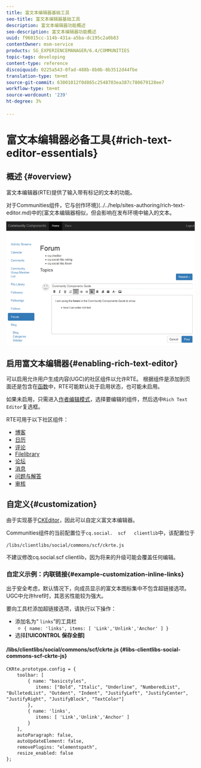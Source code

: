 ```yaml
---
title: 富文本编辑器基础工具
seo-title: 富文本编辑器基础工具
description: 富文本编辑器功能概述
seo-description: 富文本编辑器功能概述
uuid: f96015cc-114b-431a-a5ba-dc195c2a0b83
contentOwner: msm-service
products: SG_EXPERIENCEMANAGER/6.4/COMMUNITIES
topic-tags: developing
content-type: reference
discoiquuid: 0225a543-0fad-488b-8b0b-8b3512d44fbe
translation-type: tm+mt
source-git-commit: 63001012f0d865c2548703ea387c780679128ee7
workflow-type: tm+mt
source-wordcount: '239'
ht-degree: 3%

---
```



# 富文本编辑器必备工具{#rich-text-editor-essentials}

## 概述 {#overview}

富文本编辑器(RTE)提供了输入带有标记的文本的功能。

对于Communities组件，它与创作环境](../../help/sites-authoring/rich-text-editor.md)中的[富文本编辑器相似，但会影响在发布环境中输入的文本。

![chlimage_1-410](assets/chlimage_1-410.png)

## 启用富文本编辑器{#enabling-rich-text-editor}

可以启用允许用户生成内容(UGC)的社区组件以允许RTE。 根据组件是添加到页面还是包含在[函数](functions.md)中，RTE可能默认处于启用状态，也可能未启用。

如果未启用，只需进入[作者编辑模式](sites-console.md#authoring-site-content)，选择要编辑的组件，然后选中`Rich Text Editor`复选框。

RTE可用于以下社区组件：

* [博客](blog-feature.md)
* [日历](calendar.md)
* [评论](comments.md)
* [Filelibrary](file-library.md)
* [论坛](forum.md)
* [消息](configure-messaging.md)
* [问题与解答](working-with-qna.md)
* [审核](reviews.md)

## 自定义{#customization}

由于实现基于[CKEditor](https://www.ckeditor.com/)，因此可以自定义富文本编辑器。

Communities组件的当前配置位于`cq.social.  scf   clientlib`中，该配置位于

`/libs/clientlibs/social/commons/scf/ckrte.js`

不建议修改cq.social.scf clientlib，因为将来的升级可能会覆盖任何编辑。

### 自定义示例：内联链接{#example-customization-inline-links}

出于安全考虑，默认情况下，向成员显示的富文本图标集中不包含超链接选项。 UGC中允许href时，其恶劣性能较为强大。

要向工具栏添加超链接选项，请执行以下操作：

* 添加名为“ `links`”的工具栏
   * `{ name: 'links', items: [ 'Link','Unlink','Anchor' ] }`
* 选择&#x200B;**[!UICONTROL 保存全部]**

#### /libs/clientlibs/social/commons/scf/ckrte.js {#libs-clientlibs-social-commons-scf-ckrte-js}

```
CKRte.prototype.config = {
    toolbar: [
        { name: "basicstyles",
           items: ["Bold", "Italic", "Underline", "NumberedList", "BulletedList", "Outdent", "Indent", "JustifyLeft", "JustifyCenter", "JustifyRight", "JustifyBlock", "TextColor"]
        },
        { name: 'links', 
           items: [ 'Link','Unlink','Anchor' ] 
        }
    ],
    autoParagraph: false,
    autoUpdateElement: false,
    removePlugins: "elementspath",
    resize_enabled: false
};
```

